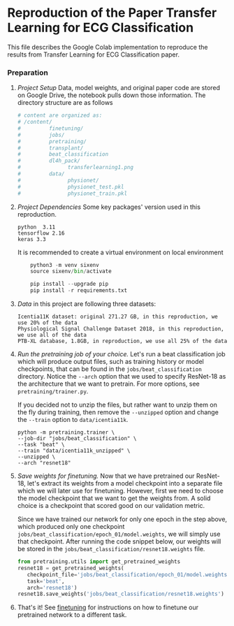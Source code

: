 # Reproduction of the Paper Transfer Learning for ECG Classification

This file describes the Google Colab implementation to reproduce the results from Transfer Learning for ECG Classification paper.

### Preparation

1. *Project Setup* Data, model weights, and original paper code are stored on Google Drive, the notebook pulls down those information. The directory structure are as follows
    ```python
    # content are organized as:
    # /content/
    #         finetuning/
    #         jobs/
    #         pretraining/
    #         transplant/
    #         beat_classification
    #         dl4h_pack/
    #               transferlearning1.png
    #         data/
    #               physionet/
    #               physionet_test.pkl
    #               physionet_train.pkl
    ```


2. *Project Dependencies* Some key packages' version used in this reproduction.
    ```
    python  3.11
    tensorflow 2.16
    keras 3.3
    ```

    It is recommended to create a virtual environment on local environment

   ```python
       python3 -m venv sixenv
       source sixenv/bin/activate

       pip install --upgrade pip
       pip install -r requirements.txt
   ```


3. *Data* in this project are following three datasets:
    ```
    Icentia11K dataset: original 271.27 GB, in this reproduction, we use 20% of the data
    Physiological Signal Challenge Dataset 2018, in this reproduction, we use all of the data
    PTB-XL database, 1.8GB, in reproduction, we use all 25% of the data
    ```



4. *Run the pretraining job of your choice.* Let's run a beat classification job which will produce output files, such as training history or model checkpoints, that can be found in the `jobs/beat_classification` directory. Notice the `--arch` option that we used to specify ResNet-18 as the architecture that we want to pretrain. For more options, see `pretraining/trainer.py`.

    If you decided not to unzip the files, but rather want to unzip them on the fly during training, then remove the `--unzipped` option and change the `--train` option to `data/icentia11k`. 

    ```shell script
    python -m pretraining.trainer \
    --job-dir "jobs/beat_classification" \
    --task "beat" \
    --train "data/icentia11k_unzipped" \
    --unzipped \
    --arch "resnet18"
    ``` 


5. *Save weights for finetuning.* Now that we have pretrained our ResNet-18, let's extract its weights from a model checkpoint into a separate file which we will later use for finetuning. However, first we need to choose the model checkpoint that we want to get the weights from. A solid choice is a checkpoint that scored good on our validation metric. 

    Since we have trained our network for only one epoch in the step above, which produced only one checkpoint `jobs/beat_classification/epoch_01/model.weights`, we will simply use that checkpoint. After running the code snippet below, our weights will be stored in the `jobs/beat_classification/resnet18.weights` file.

    ```python
   from pretraining.utils import get_pretrained_weights
   resnet18 = get_pretrained_weights(
       checkpoint_file='jobs/beat_classification/epoch_01/model.weights',
       task='beat',
       arch='resnet18')
   resnet18.save_weights('jobs/beat_classification/resnet18.weights')
    ```


6. That's it! See [finetuning](../finetuning) for instructions on how to finetune our pretrained network to a different task.
